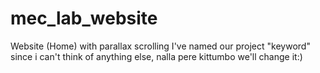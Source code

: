# mec_lab_website
Website (Home) with parallax scrolling
I've named our project "keyword" since i can't think of anything else, nalla pere kittumbo we'll change it:)
